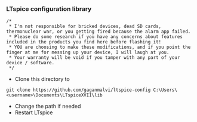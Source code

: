### LTspice configuration library

```
/*
 * I'm not responsible for bricked devices, dead SD cards, thermonuclear war, or you getting fired because the alarm app failed. 
 * Please do some research if you have any concerns about features included in the products you find here before flashing it! 
 * YOU are choosing to make these modifications, and if you point the finger at me for messing up your device, I will laugh at you. 
 * Your warranty will be void if you tamper with any part of your device / software.
 */
```

- Clone this directory to 
```
git clone https://github.com/gaganmalvi/ltspice-config C:\Users\<username>\Documents\LTspiceXVII\lib
```
- Change the path if needed
- Restart LTspice

